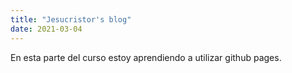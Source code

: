 ```yaml
---
title: "Jesucristor's blog"
date: 2021-03-04
---
```


En esta parte del curso estoy aprendiendo a utilizar github pages.
